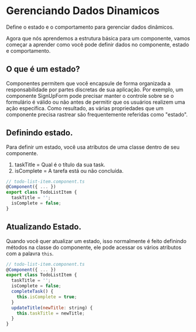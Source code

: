 # Gerenciando Dados Dinamicos

Define o estado e o comportamento para gerenciar dados dinâmicos.

Agora que nós aprendemos a estrutura básica para um componente, vamos começar a aprender como você pode definir dados no componente, estado e comportamento.

## O que é um estado?

Componentes permitem que você encapsule de forma organizada a responsabilidade por partes discretas de sua aplicação. Por exemplo, um componente SignUpForm pode precisar manter o controle sobre se o formulário é válido ou não antes de permitir que os usuários realizem uma ação específica. Como resultado, as várias propriedades que um componente precisa rastrear são frequentemente referidas como "estado".

## Definindo estado.

Para definir um estado, você usa atributos de uma classe dentro de seu componente.

1. taskTitle = Qual é o título da sua task.
2. isComplete = A tarefa está ou não concluída.

```js
// todo-list-item.component.ts
@Component({ ... })
export class TodoListItem {
  taskTitle = '';
  isComplete = false;
}
```

## Atualizando Estado.

Quando você quer atualizar um estado, isso normalmente é feito definindo métodos na classe do componente, ele pode acessar os vários atributos com a palavra `this`.

```js
// todo-list-item.component.ts
@Component({ ... })
export class TodoListItem {
  taskTitle = '';
  isComplete = false;
  completeTask() {
    this.isComplete = true;
  }
  updateTitle(newTitle: string) {
    this.taskTitle = newTitle;
  }
}
```
